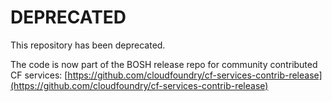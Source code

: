DEPRECATED
==========

This repository has been deprecated.

The code is now part of the BOSH release repo for community contributed CF services: [https://github.com/cloudfoundry/cf-services-contrib-release](https://github.com/cloudfoundry/cf-services-contrib-release)

